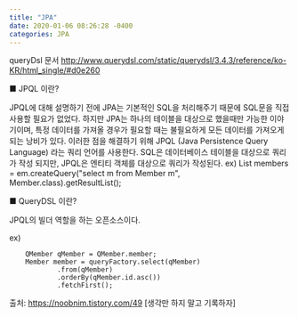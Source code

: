 ```yaml
---
title: "JPA"
date: 2020-01-06 08:26:28 -0400
categories: JPA
---
```


queryDsl 문서
<http://www.querydsl.com/static/querydsl/3.4.3/reference/ko-KR/html_single/#d0e260>

■ JPQL 이란?

JPQL에 대해 설명하기 전에 JPA는 기본적인 SQL을 처리해주기 때문에 SQL문을 직접 사용할 필요가 없었다. 하지만 JPA는 하나의 테이블을 대상으로 했을때만 가능한 이야기이며, 특정 데이터를 가져올 경우가 필요할 때는 불필요하게 모든 데이터를 가져오게 되는 낭비가 있다. 이러한 점을 해결하기 위해 JPQL (Java Persistence Query Language) 라는 쿼리 언어를 사용한다. SQL은 데이터베이스 테이블을 대상으로 쿼리가 작성 되지만, JPQL은 엔티티 객체를 대상으로 쿼리가 작성된다. 
ex) 
List members = em.createQuery("select m from Member m", Member.class).getResultList();
 

■ QueryDSL 이란?

JPQL의 빌더 역할을 하는 오픈소스이다. 

ex)

        QMember qMember = QMember.member;
        Member member = queryFactory.select(qMember)
                .from(qMember)
                .orderBy(qMember.id.asc())
                .fetchFirst();
출처: https://noobnim.tistory.com/49 [생각만 하지 말고 기록하자]

